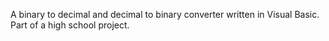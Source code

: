 A binary to decimal and decimal to binary converter written in Visual Basic.
Part of a high school project.
